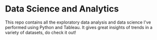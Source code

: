 # Data Science and Analytics
This repo contains all the exploratory data analysis and data science I've performed using Python and Tableau. It gives great insights of trends in a variety of datasets, do check it out!
